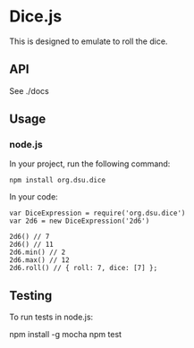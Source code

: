 # Dice.js

This is designed to emulate to roll the dice.

## API

See ./docs

## Usage

### node.js

In your project, run the following command:

    npm install org.dsu.dice

In your code:

    var DiceExpression = require('org.dsu.dice')
    var 2d6 = new DiceExpression('2d6')

    2d6() // 7
    2d6() // 11
    2d6.min() // 2
    2d6.max() // 12
    2d6.roll() // { roll: 7, dice: [7] };

## Testing

To run tests in node.js:

  npm install -g mocha
  npm test
